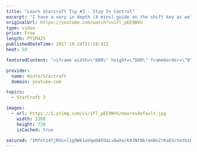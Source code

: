 ```yaml
---
title: "Learn Starcraft Tip #3 - Stay In Control"
excerpt: "I have a very in depth (4 mins) guide on the shift key as well here https://www.youtube.com/watch?v=7x9pHr544oY"
originalUrl: https://youtube.com/watch?v=iFl_pEE9WVU
type: video
price: Free
length: PT1M42S
publishedDateTime: 2017-10-24T21:18:42Z
heat: 50

featuredContent: "<iframe width=\"800\" height=\"500\" frameborder=\"0\" src=\"https://www.youtube.com/embed/iFl_pEE9WVU\" allow=\"accelerometer; autoplay; encrypted-media; gyroscope; picture-in-picture\" allowfullscreen></iframe>"

provider:
  name: WinterStarcraft
  domain: youtube.com

topics:
  - StarCraft 2

images:
  - url: https://i.ytimg.com/vi/iFl_pEE9WVU/maxresdefault.jpg
    width: 1280
    height: 720
    isCached: true

secured: "1Mfet24TjRUs+l1g9Wk1aVqeDAPdaLv6wXo/K0JNtNkreeWvZrKaESctetbzp32MfzA2qyLpmBPtUUFmB9B45h7x+d5VEo+TKz6CIHEyjsZA9ThPczamyOz8Paqrvhl+y3DUlkMO2Xvdne9azWXqKR30FPpHNTrfBO+1VuZCi0lBsMThaSHGjMAhOMgavGVwmwxZF2BtE77M5UWu8KuPdWd+WGptE+CZYlueI0O26EVMMW0NOTLqRyE3HxA5/sjOxxb2Srd54iEHO3C4KQkBBNgmbQviTbGl8dhZZGwPYDVdCEZvI4+LhXpqw1dmn5aYHbb21db0Baj8kvxZcGWGA3Ne8PQRYj4UKhotD9ilDYj9mwvFgpKpgkHVb+97WEDCPyeDCJO3Kzxl5mnBNvuBlN8ev5rV/Goqs17Z04+kkb8=;+EO5xf0NC0KdR1WX74fLgg=="
---
```


